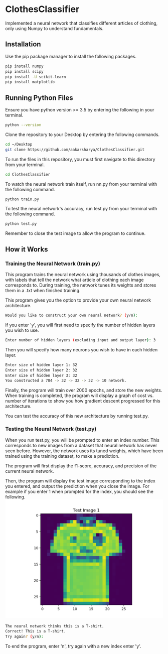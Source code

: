 # ClothesClassifier
Implemented a neural network that classifies different articles of clothing, only using Numpy to understand fundamentals.

## Installation
Use the pip package manager to install the following packages.
```bash
pip install numpy
pip install scipy
pip install -U scikit-learn
pip install matplotlib
```

## Running Python Files
Ensure you have python version >= 3.5 by entering the following in your terminal.
```bash
python --version
```
Clone the repository to your Desktop by entering the following commands.
```bash
cd ~/Desktop
git clone https://github.com/aakarsharya/ClothesClassifier.git
```
To run the files in this repository, you must first navigate to this directory from your terminal.
```bash
cd ClothesClassifier
```
To watch the neural network train itself, run nn.py from your terminal with the following command.
```bash
python train.py
```
To test the neural network's accuracy, run test.py from your terminal with the following command.
```bash
python test.py
```
Remember to close the test image to allow the program to continue.

## How it Works
### Training the Neural Network (train.py)
This program trains the neural network using thousands of clothes images, with labels that tell the network what article of clothing each image corresponds to. During training, the network tunes its weights and stores them in a .txt when finished training.

This program gives you the option to provide your own neural network architecture. 
```bash
Would you like to construct your own neural network? (y/n):
```
If you enter 'y', you will first need to specify the number of hidden layers you wish to use.
```bash
Enter number of hidden layers (excluding input and output layer): 3
```

Then you will specify how many neurons you wish to have in each hidden layer.
```bash
Enter size of hidden layer 1: 32
Enter size of hidden layer 2: 32
Enter size of hidden layer 3: 32
You constructed a 784 -> 32 -> 32 -> 32 -> 10 network.
```

Finally, the program will train over 2000 epochs, and store the new weights. When training is completed, the program will display a graph of cost vs. number of iterations to show you how gradient descent progressed for this architecture. 

You can test the accuracy of this new architecture by running test.py.

### Testing the Neural Network (test.py)
When you run test.py, you will be prompted to enter an index number. This corresponds to new images from a dataset that neural network has never seen before. However, the network uses its tuned weights, which have been trained using the training dataset, to make a prediction. 

The program will first display the f1-score, accuracy, and precision of the current neural network.

Then, the program will display the test image corresponding to the index you entered, and output the prediction when you close the image. For example if you enter 1 when prompted for the index, you should see the following.
<img src="images/testImage1.png">
```bash
The neural network thinks this is a T-shirt.
Correct! This is a T-shirt.
Try again? (y/n):
```
To end the program, enter 'n', try again with a new index enter 'y'.
